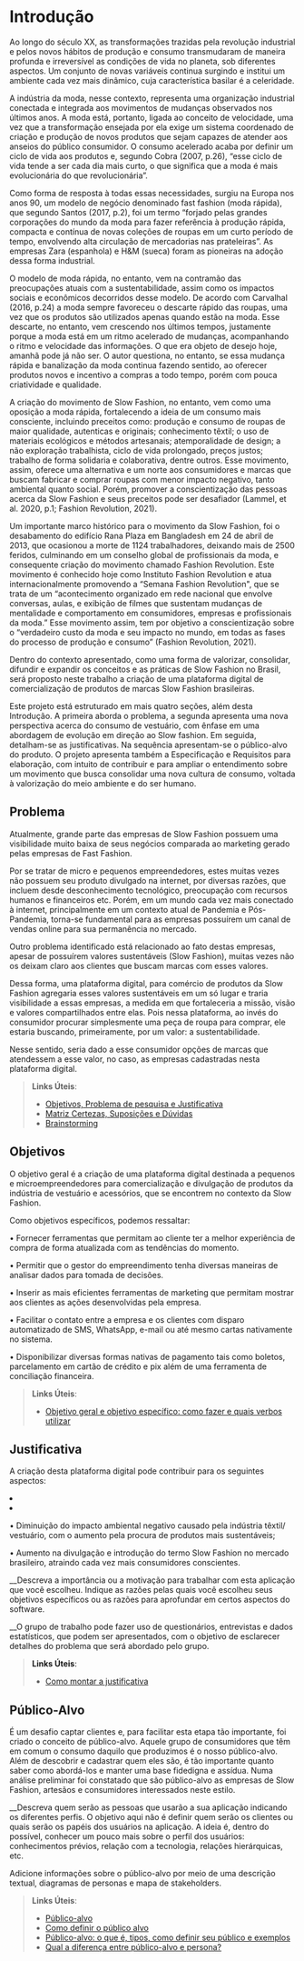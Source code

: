 # Introdução

Ao longo do século XX, as transformações trazidas pela revolução industrial e pelos novos hábitos de produção e consumo transmudaram de maneira profunda e irreversível as condições de vida no planeta, sob diferentes aspectos. Um conjunto de novas variáveis continua surgindo e institui um ambiente cada vez mais dinâmico, cuja característica basilar é a celeridade.

A indústria da moda, nesse contexto, representa uma organização industrial conectada e integrada aos movimentos de mudanças observados nos últimos anos. A moda está, portanto, ligada ao conceito de velocidade, uma vez que a transformação ensejada por ela exige um sistema coordenado de criação e produção de novos produtos que sejam capazes de atender aos anseios do público consumidor. O consumo acelerado acaba por definir um ciclo de vida aos produtos e, segundo Cobra (2007, p.26), “esse ciclo de vida tende a ser cada dia mais curto, o que significa que a moda é mais evolucionária do que revolucionária”. 

Como forma de resposta à todas essas necessidades, surgiu na Europa nos anos 90, um modelo de negócio denominado fast fashion (moda rápida), que segundo Santos (2017, p.2), foi um termo “forjado pelas grandes corporações do mundo da moda para fazer referência à produção rápida, compacta e contínua de novas coleções de roupas em um curto período de tempo, envolvendo alta circulação de mercadorias nas prateleiras”. As empresas Zara (espanhola) e H&M (sueca) foram as pioneiras na adoção dessa forma industrial.

O modelo de moda rápida, no entanto, vem na contramão das preocupações atuais com a sustentabilidade, assim como os impactos sociais e econômicos decorridos desse modelo.  De acordo com Carvalhal (2016, p.24) a moda sempre favoreceu o descarte rápido das roupas, uma vez que os produtos são utilizados apenas quando estão na moda. Esse descarte, no entanto, vem crescendo nos últimos tempos, justamente porque a moda está em um ritmo acelerado de mudanças, acompanhando o ritmo e velocidade das informações. O que era objeto de desejo hoje, amanhã pode já não ser. O autor questiona, no entanto, se essa mudança rápida e banalização da moda continua fazendo sentido, ao oferecer produtos novos e incentivo a compras a todo tempo, porém com pouca criatividade e qualidade.

A criação do movimento de Slow Fashion, no entanto, vem como uma oposição a moda rápida, fortalecendo a ideia de um consumo mais consciente, incluindo preceitos como: produção e consumo de roupas de maior qualidade, autenticas e originais; conhecimento têxtil; o uso de materiais ecológicos e métodos artesanais; atemporalidade de design; a não exploração trabalhista, ciclo de vida prolongado, preços justos; trabalho de forma solidaria e colaborativa, dentre outros. Esse movimento, assim, oferece uma alternativa e um norte aos consumidores e marcas que buscam fabricar e comprar roupas com menor impacto negativo, tanto ambiental quanto social. Porém, promover a conscientização das pessoas acerca da Slow Fashion e seus preceitos pode ser desafiador (Lammel, et al. 2020, p.1; Fashion Revolution, 2021).

Um importante marco histórico para o movimento da Slow Fashion, foi o desabamento do edifício Rana Plaza em Bangladesh em 24 de abril de 2013, que ocasionou a morte de 1124 trabalhadores, deixando mais de 2500 feridos, culminando em um conselho global de profissionais da moda, e consequente criação do movimento chamado Fashion Revolution. Este movimento é conhecido hoje como Instituto Fashion Revolution e atua internacionalmente promovendo a “Semana Fashion Revolution", que se trata de um “acontecimento organizado em rede nacional que envolve conversas, aulas, e exibição de filmes que sustentam mudanças de mentalidade e comportamento em consumidores, empresas e profissionais da moda.” Esse movimento assim, tem por objetivo a conscientização sobre o “verdadeiro custo da moda e seu impacto no mundo, em todas as fases do processo de produção e consumo” (Fashion Revolution, 2021).

Dentro do contexto apresentado, como uma forma de valorizar, consolidar, difundir e expandir os conceitos e as práticas de Slow Fashion no Brasil, será proposto neste trabalho a criação de uma plataforma digital de comercialização de produtos de marcas Slow Fashion brasileiras.

Este projeto está estruturado em mais quatro seções, além desta Introdução. A primeira aborda o problema, a segunda apresenta uma nova perspectiva acerca do consumo de vestuário, com ênfase em uma abordagem de evolução em direção ao Slow fashion. Em seguida, detalham-se as justificativas. Na sequência apresentam-se o público-alvo do produto. O projeto apresenta também a Especificação e Requisitos para elaboração, com intuito de contribuir e para ampliar o entendimento sobre um movimento que busca consolidar uma nova cultura de consumo, voltada à valorização do meio ambiente e do ser humano.


## Problema
Atualmente, grande parte das empresas de Slow Fashion possuem uma visibilidade muito baixa de seus negócios comparada ao marketing gerado pelas empresas de Fast Fashion.

Por se tratar de micro e pequenos empreendedores, estes muitas vezes não possuem seu produto divulgado na internet, por diversas razões, que incluem desde desconhecimento tecnológico, preocupação com recursos humanos e financeiros etc. Porém, em um mundo cada vez mais conectado à internet, principalmente em um contexto atual de Pandemia e Pós-Pandemia, torna-se fundamental para as empresas possuírem um canal de vendas online para sua permanência no mercado.

Outro problema identificado está relacionado ao fato destas empresas, apesar de possuírem valores sustentáveis (Slow Fashion), muitas vezes não os deixam claro aos clientes que buscam marcas com esses valores.

Dessa forma, uma plataforma digital, para comércio de produtos da Slow Fashion agregaria esses valores sustentáveis em um só lugar e traria visibilidade a essas empresas, a medida em que fortaleceria a missão, visão e valores compartilhados entre elas. Pois nessa plataforma, ao invés do consumidor procurar simplesmente uma peça de roupa para comprar, ele estaria buscando, primeiramente, por um valor: a sustentabilidade. 

Nesse sentido, seria dado a esse consumidor opções de marcas que atendessem a esse valor, no caso, as empresas cadastradas nesta plataforma digital.


> **Links Úteis**:
> - [Objetivos, Problema de pesquisa e Justificativa](https://medium.com/@versioparole/objetivos-problema-de-pesquisa-e-justificativa-c98c8233b9c3)
> - [Matriz Certezas, Suposições e Dúvidas](https://medium.com/educa%C3%A7%C3%A3o-fora-da-caixa/matriz-certezas-suposi%C3%A7%C3%B5es-e-d%C3%BAvidas-fa2263633655)
> - [Brainstorming](https://www.euax.com.br/2018/09/brainstorming/)

## Objetivos

O objetivo geral é a criação de uma plataforma digital destinada a pequenos e microempreendedores para comercialização e divulgação de produtos da indústria de vestuário e acessórios, que se encontrem no contexto da Slow Fashion.

Como objetivos específicos, podemos ressaltar:

•	Fornecer ferramentas que permitam ao cliente ter a melhor experiência de compra de forma atualizada com as tendências do momento.

•	Permitir que o gestor do empreendimento tenha diversas maneiras de analisar dados para tomada de decisões.

•	Inserir as mais eficientes ferramentas de marketing que permitam mostrar aos clientes as ações desenvolvidas pela empresa.

•	Facilitar o contato entre a empresa e os clientes com disparo automatizado de SMS, WhatsApp, e-mail ou até mesmo cartas nativamente no sistema.

•	Disponibilizar diversas formas nativas de pagamento tais como boletos, parcelamento em cartão de crédito e pix além de uma ferramenta de conciliação financeira.

 
> **Links Úteis**:
> - [Objetivo geral e objetivo específico: como fazer e quais verbos utilizar](https://blog.mettzer.com/diferenca-entre-objetivo-geral-e-objetivo-especifico/)

## Justificativa

A criação desta plataforma digital pode contribuir para os seguintes aspectos:
<li><a "Promoção e centralização de micro e pequenas empresas em apenas uma plataforma digital voltada ao Slow Fashion, facilitando a conexão entre consumidores e fornecedores, consequentemente, aumentando sua visualização no mercado;"</a></li>
<li><a "Fortalecimento da economia local, à medida que a Slow Fashion tem como uma de suas premissas consumir localmente;"</a></li>

•	Diminuição do impacto ambiental negativo causado pela indústria têxtil/ vestuário, com o aumento pela procura de produtos mais sustentáveis; 

•	Aumento na divulgação e introdução do termo Slow Fashion no mercado brasileiro, atraindo cada vez mais consumidores conscientes.



__Descreva a importância ou a motivação para trabalhar com esta aplicação que você escolheu. Indique as razões pelas quais você escolheu seus objetivos específicos ou as razões para aprofundar em certos aspectos do software.

__O grupo de trabalho pode fazer uso de questionários, entrevistas e dados estatísticos, que podem ser apresentados, com o objetivo de esclarecer detalhes do problema que será abordado pelo grupo.

> **Links Úteis**:
> - [Como montar a justificativa](https://guiadamonografia.com.br/como-montar-justificativa-do-tcc/)

## Público-Alvo

É um desafio captar clientes e, para facilitar esta etapa tão importante, foi criado o conceito de público-alvo.
Aquele grupo de consumidores que têm em comum o consumo daquilo que produzimos é o nosso público-alvo.
Além de descobrir e cadastrar quem eles são, é tão importante quanto saber como abordá-los e manter uma base fidedigna e assídua.
Numa análise preliminar foi constatado que são público-alvo as empresas de Slow Fashion, artesãos e consumidores interessados neste estilo.


__Descreva quem serão as pessoas que usarão a sua aplicação indicando os diferentes perfis. O objetivo aqui não é definir quem serão os clientes ou quais serão os papéis dos usuários na aplicação. A ideia é, dentro do possível, conhecer um pouco mais sobre o perfil dos usuários: conhecimentos prévios, relação com a tecnologia, relações
hierárquicas, etc.

Adicione informações sobre o público-alvo por meio de uma descrição textual, diagramas de personas e mapa de stakeholders.

> **Links Úteis**:
> - [Público-alvo](https://blog.hotmart.com/pt-br/publico-alvo/)
> - [Como definir o público alvo](https://exame.com/pme/5-dicas-essenciais-para-definir-o-publico-alvo-do-seu-negocio/)
> - [Público-alvo: o que é, tipos, como definir seu público e exemplos](https://klickpages.com.br/blog/publico-alvo-o-que-e/)
> - [Qual a diferença entre público-alvo e persona?](https://rockcontent.com/blog/diferenca-publico-alvo-e-persona/)

